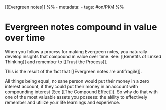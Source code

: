  [[Evergreen notes]]
%% - metadata:
	- tags: #on/PKM %%
# Evergreen notes compound in value over time
When you follow a process for making Evergreen notes, you naturally develop insights that compound in value over time. See: [[Benefits of Linked Thinking]] and remember to [[Trust the Process]]. 

This is the result of the fact that [[Evergreen notes are antifragile]].

All things being equal, no sane person would put their money in a zero interest account, if they could put their money in an account with compounding interest (See [[The Compound Effect]]). So why do that with one of the most valuable assets you possess: the ability to effectively remember and utilize your life learnings and experience. 